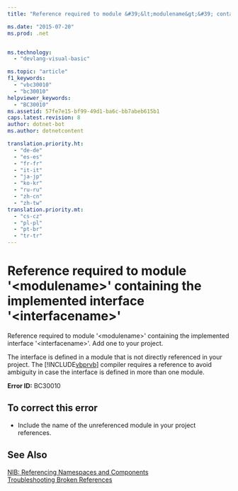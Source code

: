 ```yaml
---
title: "Reference required to module &#39;&lt;modulename&gt;&#39; containing the implemented interface &#39;&lt;interfacename&gt;&#39;"

ms.date: "2015-07-20"
ms.prod: .net


ms.technology: 
  - "devlang-visual-basic"

ms.topic: "article"
f1_keywords: 
  - "vbc30010"
  - "bc30010"
helpviewer_keywords: 
  - "BC30010"
ms.assetid: 57fe7e15-bf99-49d1-ba6c-bb7abeb615b1
caps.latest.revision: 8
author: dotnet-bot
ms.author: dotnetcontent

translation.priority.ht: 
  - "de-de"
  - "es-es"
  - "fr-fr"
  - "it-it"
  - "ja-jp"
  - "ko-kr"
  - "ru-ru"
  - "zh-cn"
  - "zh-tw"
translation.priority.mt: 
  - "cs-cz"
  - "pl-pl"
  - "pt-br"
  - "tr-tr"
---
```

# Reference required to module &#39;&lt;modulename&gt;&#39; containing the implemented interface &#39;&lt;interfacename&gt;&#39;
Reference required to module '\<modulename>' containing the implemented interface '\<interfacename>'. Add one to your project.  
  
 The interface is defined in a module that is not directly referenced in your project. The [!INCLUDE[vbprvb](~/includes/vbprvb-md.md)] compiler requires a reference to avoid ambiguity in case the interface is defined in more than one module.  
  
 **Error ID:** BC30010  
  
## To correct this error  
  
-   Include the name of the unreferenced module in your project references.  
  
## See Also  
 [NIB: Referencing Namespaces and Components](http://msdn.microsoft.com/en-us/568fa759-796b-44cd-bf5e-1cf8de6e38fd)   
 [Troubleshooting Broken References](/visualstudio/ide/troubleshooting-broken-references)
